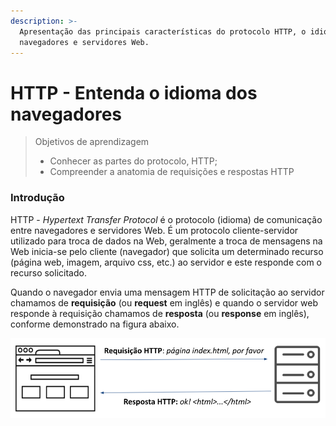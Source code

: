 ```yaml
---
description: >-
  Apresentação das principais características do protocolo HTTP, o idioma dos
  navegadores e servidores Web.
---
```


# HTTP - Entenda o idioma dos navegadores

> Objetivos de aprendizagem
>
> * Conhecer as partes do protocolo,  HTTP;
> * Compreender a anatomia de requisições e respostas HTTP

### Introdução

HTTP - _Hypertext Transfer Protocol_ é o protocolo \(idioma\) de comunicação entre navegadores e servidores Web. É um protocolo cliente-servidor utilizado para troca de dados na Web, geralmente a troca de mensagens na Web inicia-se pelo cliente \(navegador\) que solicita um determinado recurso \(página web, imagem, arquivo css, etc.\) ao servidor e este responde com o recurso solicitado. 

Quando o navegador envia uma mensagem HTTP de solicitação ao servidor chamamos de **requisição** \(ou **request** em inglês\) e quando o servidor web responde à requisição chamamos de **resposta** \(ou **response** em inglês\), conforme demonstrado na figura abaixo.

![Exemplo de requisi&#xE7;&#xE3;o e resposta HTTP](../.gitbook/assets/request-response.png)



